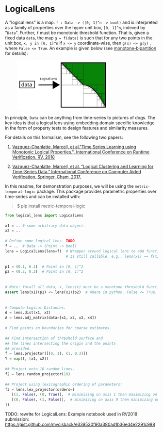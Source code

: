 # LogicalLens

A "logical lens" is a map: `f : Data -> ([0, 1]^n -> bool)` and is
interpreted as a family of properties over the hyper unit box, `[0,
1]^n`, indexed by "`Data`". Further, `f` must be monotonic threshold
function. That is, given a fixed data `data`, the map `g = f(data)` is
such that for any two points in the unit box, `x, y in [0, 1]^n` if `x
<= y` coordinate-wise, then `g(x) <= g(y)` , where `False <= True`. An
example is given below (see
[monotone-bipartition](https://github.com/mvcisback/monotone-bipartition)
for details):

<figure>
  <img src="assets/bipartition.svg" alt="mbp logo" width=300px>
</figure>

In principle, `Data` can be anything from time-series to pictures of
dogs. The key idea is that a logical lens using embedding
domain specific knowledge in the form of property tests
to design features and similarity measures.

For details on this formalism, see the following two papers:

1. [Vazquez-Chanlatte, Marcell, et al."Time Series Learning using Monotonic Logical Properties.", International Conference on Runtime Verification, RV, 2018](https://mjvc.me/papers/rv2018_logical_ts_learning.pdf)

1. [Vazquez-Chanlatte, Marcell, et al. "Logical Clustering and Learning for Time-Series Data." International Conference on Computer Aided Verification. Springer, Cham, 2017.](https://mjvc.me/papers/cav2017.pdf)

In this readme, for demonstration purposes, we will be using the
`metric-temporal-logic` package. This package provides parametric
properties over time-series and can be installed with:

> $ pip install metric-temporal-logic

```python
from logical_lens import LogicalLens

x1 = .. # some arbitrary data object.
x2 = ..

# Define some logical lens. TODO
f = ..  # Data -> (Point -> bool)
lens = LogicalLens(lens=f)  # Wrapper around logical lens to add functionality.
                            # Is still callable, e.g., lens(x1) == f(x1)

p1 = (0.1, 0.1)  # Point in [0, 1]^2
p2 = (0.2, 0.3)  # Point in [0, 1]^2


# Note: forall all data, x, lens(x) must be a monotone threshold function.
assert lens(x1)(p1) <= lens(x1)(p2)  # Where in python, False <= True.


# Compute Logical Distances.
d = lens.dist(x1, x2)
A = lens.adj_matrix(data=[x1, x2, x3, x4])

# Find points on boundaries for coarse estimates.

## Find intersection of threshold surface and
## the lines intersecting the origin and the points
## provided.
f = lens.projector([(0, 1), (1, 0.3)])
Y = map(f, [x1, x2])

## Project onto 10 random lines.
f2 = lens.random_projector(10)

## Project using lexicographic ordering of parameters:
f3 = lens.lex_projector(orders=[
   [(1, False), (0, True)],  # minimizing on axis 1 then maximizing on axis 0.
   [(0, False), (1, False)],  # minimizing on axis 0 then minimizing on axis 1.
])

```

TODO: rewrite for LogicalLens:
Example notebook used in RV2018 submission: https://gist.github.com/mvcisback/e339530f90a380ad1b36ed4e2291c988
